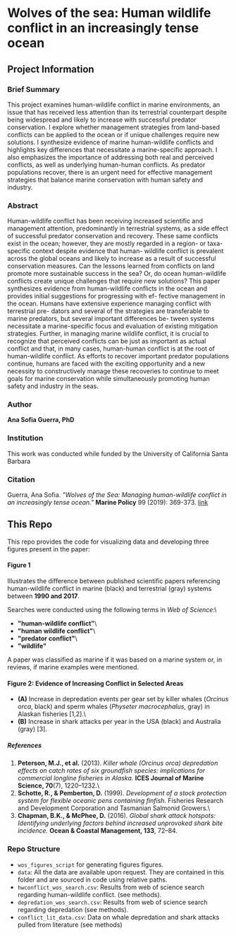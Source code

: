 # Wolves of the sea: Human wildlife conflict in an increasingly tense ocean

## Project Information

### Brief Summary

This project examines human-wildlife conflict in marine environments, an issue that has received less attention than its terrestrial counterpart despite being widespread and likely to increase with successful predator conservation. I explore whether management strategies from land-based conflicts can be applied to the ocean or if unique challenges require new solutions. I synthesize evidence of marine human-wildlife conflicts and highlights key differences that necessitate a marine-specific approach. I also emphasizes the importance of addressing both real and perceived conflicts, as well as underlying human-human conflicts. As predator populations recover, there is an urgent need for effective management strategies that balance marine conservation with human safety and industry.

### Abstract

Human-wildlife conflict has been receiving increased scientific and management attention, predominantly in terrestrial systems, as a side effect of successful predator conservation and recovery. These same conflicts exist in the ocean; however, they are mostly regarded in a region- or taxa-specific context despite evidence that human- wildlife conflict is prevalent across the global oceans and likely to increase as a result of successful conservation measures. Can the lessons learned from conflicts on land promote more sustainable success in the sea? Or, do ocean human-wildlife conflicts create unique challenges that require new solutions? This paper synthesizes evidence from human-wildlife conflicts in the ocean and provides initial suggestions for progressing with ef- fective management in the ocean. Humans have extensive experience managing conflict with terrestrial pre- dators and several of the strategies are transferable to marine predators, but several important differences be- tween systems necessitate a marine-specific focus and evaluation of existing mitigation strategies. Further, in managing marine wildlife conflict, it is crucial to recognize that perceived conflicts can be just as important as actual conflict and that, in many cases, human-human conflict is at the root of human-wildlife conflict. As efforts to recover important predator populations continue, humans are faced with the exciting opportunity and a new necessity to constructively manage these recoveries to continue to meet goals for marine conservation while simultaneously promoting human safety and industry in the seas.

### Author

**Ana Sofia Guerra, PhD**

### Institution

This work was conducted while funded by the University of California Santa Barbara

### Citation

Guerra, Ana Sofia. *"Wolves of the Sea: Managing human-wildlife conflict in an increasingly tense ocean."* **Marine Policy** 99 (2019): 369-373. [link](https://www.sciencedirect.com/science/article/abs/pii/S0308597X18303208)

## This Repo

This repo provides the code for visualizing data and developing three figures present in the paper:

#### **Figure 1**

Illustrates the difference between published scientific papers referencing human-wildlife conflict in marine (black) and terrestrial (gray) systems between **1990 and 2017**.

Searches were conducted using the following terms in *Web of Science*:\
- **"human-wildlife conflict"**\
- **"human wildlife conflict"**\
- **"predator conflict"**\
- **"wildlife"**

A paper was classified as marine if it was based on a marine system or, in reviews, if marine examples were mentioned.

#### **Figure 2: Evidence of Increasing Conflict in Selected Areas**

-   **(A)** Increase in depredation events per gear set by killer whales (*Orcinus orca*, black) and sperm whales (*Physeter macrocephalus*, gray) in Alaskan fisheries [1,2].\
-   **(B)** Increase in shark attacks per year in the USA (black) and Australia (gray) [3].

##### **References**

1.  **Peterson, M.J., et al.** (2013). *Killer whale (*Orcinus orca*) depredation effects on catch rates of six groundfish species: implications for commercial longline fisheries in Alaska.* **ICES Journal of Marine Science, 70**(7), 1220–1232.\
2.  **Schotte, R., & Pemberton, D.** (1999). *Development of a stock protection system for flexible oceanic pens containing finfish.* Fisheries Research and Development Corporation and Tasmanian Salmonid Growers.\
3.  **Chapman, B.K., & McPhee, D.** (2016). *Global shark attack hotspots: Identifying underlying factors behind increased unprovoked shark bite incidence.* **Ocean & Coastal Management, 133**, 72–84.

### Repo Structure

-   `wos_figures_script` for generating figures figures.
-   `data`: All the data are available upon request. They are contained in this folder and are sourced in code using relative paths.
-   `hwconflict_wos_search.csv`: Results from web of science search regarding human-wildlife conflict. (see methods).
-   `depredation_wos_search.csv`: Results from web of science search regarding depredation (see methods).
-   `conflict_lit_data.csv`: Data on whale depredation and shark attacks pulled from literature (see methods)

